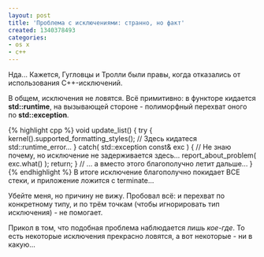 ```yaml
---
layout: post
title: 'Проблема с исключениями: странно, но факт'
created: 1340378493
categories:
- os x
- c++
---
```

Нда... Кажется, Гугловцы и Тролли были правы, когда отказались от использования C++-исключений.

В общем, исключения не ловятся. Всё примитивно: в функторе кидается **std::runtime**, на вызывающей стороне - полиморфный перехват оного по **std::exception**.

{% highlight cpp %}
void update_list() {
    try {
         kernel().supported_formatting_styles(); // Здесь кидатеся std::runtime_error...
    } catch( std::exception const& exc ) {
         // Не знаю почему, но исключение не задерживается здесь...
         report_about_problem( exc.what() ); 
         return;
    }
    // ... а вместо этого благополучно летит дальше...
}
{% endhighlight %}
В итоге исключение благополучно покидает ВСЕ стеки, и приложение ложится с terminate...

Убейте меня, но причину не вижу. Пробовал всё: и перехват по конкретному типу, и по трём точкам (чтобы игнорировать тип исключения) - не помогает.

Прикол в том, что подобная проблема наблюдается лишь *кое-где*. То есть некоторые исключения прекрасно ловятся, а вот некоторые - ни в какую...
